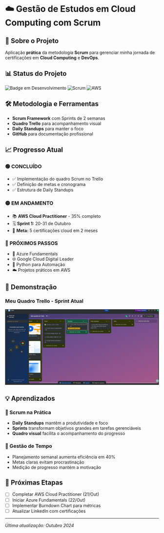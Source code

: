 # ☁️ Gestão de Estudos em Cloud Computing com Scrum

## 🎯 Sobre o Projeto
Aplicação **prática** da metodologia **Scrum** para gerenciar minha jornada de certificações em **Cloud Computing** e **DevOps**.

## 📊 Status do Projeto
![Badge em Desenvolvimento](https://img.shields.io/badge/Status-Em%20Desenvolvimento-yellow)
![Scrum](https://img.shields.io/badge/Metodologia-Scrum-orange)
![AWS](https://img.shields.io/badge/AWS-FF9900?style=for-the-badge&logo=amazonaws&logoColor=white)

## 🛠️ Metodologia e Ferramentas
- **Scrum Framework** com Sprints de 2 semanas
- **Quadro Trello** para acompanhamento visual
- **Daily Standups** para manter o foco
- **GitHub** para documentação profissional

## 📈 Progresso Atual

### 🟢 **CONCLUÍDO**
- ✅ Implementação do quadro Scrum no Trello
- ✅ Definição de metas e cronograma
- ✅ Estrutura de Daily Standups

### 🟡 **EM ANDAMENTO**  
- 📚 **AWS Cloud Practitioner** - 35% completo
- 🗓️ **Sprint 1:** 20-31 de Outubro
- 🎯 **Meta:** 5 certificações cloud em 2 meses

### 🔴 **PRÓXIMOS PASSOS**
- 🔷 Azure Fundamentals
- 🌐 Google Cloud Digital Leader
- 🐍 Python para Automação
- ☁️ Projetos práticos em AWS

## 📸 Demonstração

### Meu Quadro Trello - Sprint Atual
![Meu Quadro Trello](images/meu-quadro-trello.png)

## 💡 Aprendizados

### 🎯 Scrum na Prática
- **Daily Standups** mantêm a produtividade e foco
- **Sprints** transformam objetivos grandes em tarefas gerenciáveis
- **Quadro visual** facilita o acompanhamento do progresso

### 🔧 Gestão de Tempo
- Planejamento semanal aumenta eficiência em 40%
- Metas claras evitam procrastinação
- Medição de progresso mantém a motivação

## 🚀 Próximas Etapas

- [ ] Completar AWS Cloud Practitioner (21/Out)
- [ ] Iniciar Azure Fundamentals (22/Out)
- [ ] Implementar Burndown Chart para métricas
- [ ] Atualizar LinkedIn com certificações

---
*Última atualização: Outubro 2024*
